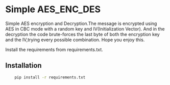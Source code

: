 # Simple AES_ENC_DES

Simple AES encryption and Decryption.The message is encrypted using AES in CBC mode with a random key and IV(Initialization Vector). And in the decryption the code brute-forces the last byte of both the encryption key and the IV,trying every possible combination. 
Hope you enjoy this.


Install the requirements from requirements.txt.


## Installation

```bash
    pip install -r requirements.txt
```
    
